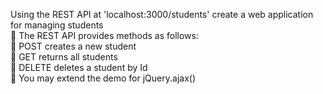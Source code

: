 Using the REST API at
'localhost:3000/students' create a web
application for managing students
</br> The REST API provides methods as follows:
</br> POST creates a new student
</br> GET returns all students
</br> DELETE deletes a student by Id
</br> You may extend the demo for jQuery.ajax()
